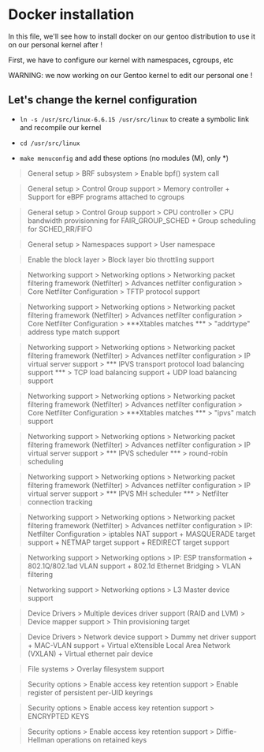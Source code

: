 # Docker installation

In this file, we'll see how to install docker on our gentoo distribution to use it on our personal kernel after !

First, we have to configure our kernel with namespaces, cgroups, etc

WARNING: we now working on our Gentoo kernel to edit our personal one !

## Let's change the kernel configuration

* `ln -s /usr/src/linux-6.6.15 /usr/src/linux` to create a symbolic link and recompile our kernel

* `cd /usr/src/linux`

* `make menuconfig` and add these options (no modules (M), only \*) 

> General setup > BRF subsystem > Enable bpf() system call

> General setup > Control Group support > Memory controller + Support for eBPF programs attached to cgroups

> General setup > Control Group support > CPU controller > CPU bandwidth provisionning for FAIR_GROUP_SCHED + Group scheduling for SCHED_RR/FIFO

> General setup > Namespaces support > User namespace

> Enable the block layer > Block layer bio throttling support

> Networking support > Networking options > Networking packet filtering framework (Netfilter) > Advances netfilter configuration > Core Netfilter Configuration > TFTP protocol support

> Networking support > Networking options > Networking packet filtering framework (Netfilter) > Advances netfilter configuration > Core Netfilter Configuration > ***Xtables matches *** > "addrtype" address type match support

> Networking support > Networking options > Networking packet filtering framework (Netfilter) > Advances netfilter configuration > IP virtual server support > *** IPVS transport protocol load balancing support *** > TCP load balancing support + UDP load balancing support

> Networking support > Networking options > Networking packet filtering framework (Netfilter) > Advances netfilter configuration > Core Netfilter Configuration > ***Xtables matches *** > "ipvs" match support

> Networking support > Networking options > Networking packet filtering framework (Netfilter) > Advances netfilter configuration > IP virtual server support > *** IPVS scheduler *** > round-robin scheduling

 > Networking support > Networking options > Networking packet filtering framework (Netfilter) > Advances netfilter configuration > IP virtual server support > *** IPVS MH scheduler *** > Netfilter connection tracking

> Networking support > Networking options > Networking packet filtering framework (Netfilter) > Advances netfilter configuration > IP: Netfilter Configuration > iptables NAT support + MASQUERADE target support + NETMAP target support + REDIRECT target support

> Networking support > Networking options > IP: ESP transformation + 802.1Q/802.1ad VLAN support + 802.1d Ethernet Bridging > VLAN filtering

> Networking support > Networking options > L3 Master device support

> Device Drivers > Multiple devices driver support (RAID and LVM) > Device mapper support > Thin provisioning target

> Device Drivers > Network device support > Dummy net driver support + MAC-VLAN support + Virtual eXtensible Local Area Network (VXLAN) + Virtual ethernet pair device

> File systems > Overlay filesystem support

> Security options > Enable access key retention support > Enable register of persistent per-UID keyrings

> Security options > Enable access key retention support > ENCRYPTED KEYS

> Security options > Enable access key retention support > Diffie-Hellman operations on retained keys
